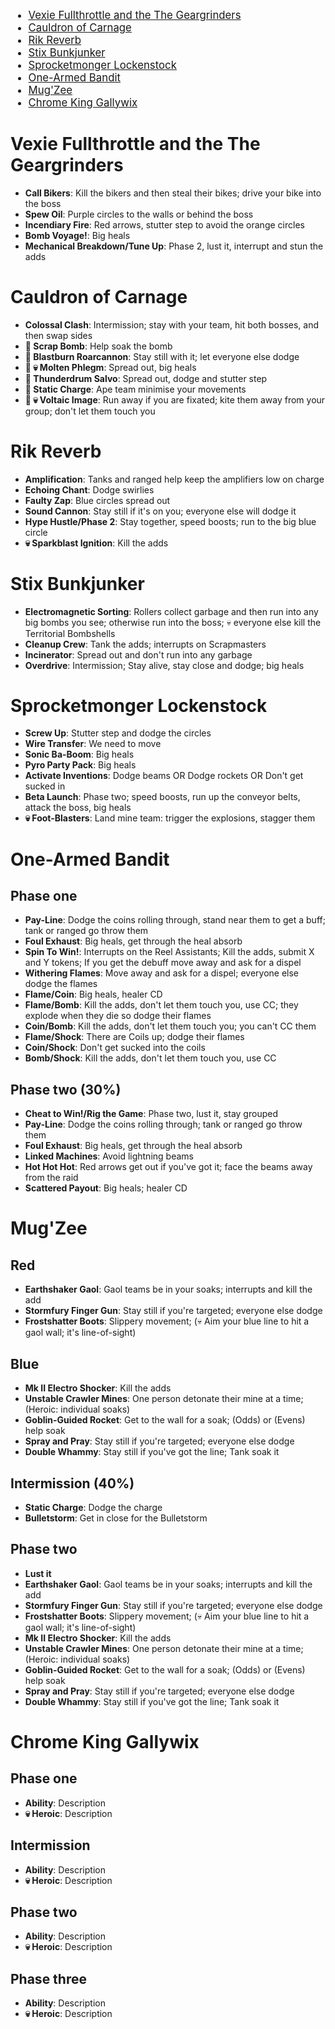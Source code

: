 <script src="https://cdn.tailwindcss.com?plugins=typography,aspect-ratio,line-clamp,container-queries"></script>
<link rel="stylesheet" href="style.css">
<link rel="stylesheet" href="quick.css">

<main>

<div class="table-of-contents" style="font-size: 16.8px;">

- [Vexie Fullthrottle and the The Geargrinders](#vexie-fullthrottle-and-the-the-geargrinders)
- [Cauldron of Carnage](#cauldron-of-carnage)
- [Rik Reverb](#rik-reverb)
- [Stix Bunkjunker](#stix-bunkjunker)
- [Sprocketmonger Lockenstock](#sprocketmonger-lockenstock)
- [One-Armed Bandit](#one-armed-bandit)
- [Mug'Zee](#mugzee)
- [Chrome King Gallywix](#chrome-king-gallywix)

</div>

# Vexie Fullthrottle and the The Geargrinders

- **Call Bikers**: Kill the bikers and then steal their bikes; drive your bike into the boss
- **Spew Oil**: Purple circles to the walls or behind the boss
- **Incendiary Fire**: Red arrows, stutter step to avoid the orange circles
- **Bomb Voyage!**: Big heals
- **Mechanical Breakdown/Tune Up**: Phase 2, lust it, interrupt and stun the adds

# Cauldron of Carnage

- **Colossal Clash**: Intermission; stay with your team, hit both bosses, and then swap sides
- **🦖 Scrap Bomb**: Help soak the bomb
- **🦖 Blastburn Roarcannon**: Stay still with it; let everyone else dodge
- **🦖 💀 Molten Phlegm**: Spread out, big heals
- **🦧 Thunderdrum Salvo**: Spread out, dodge and stutter step
- **🦧 Static Charge**: Ape team minimise your movements
- **🦧 💀 Voltaic Image**: Run away if you are fixated; kite them away from your group; don't let them touch you

# Rik Reverb

- **Amplification**: Tanks and ranged help keep the amplifiers low on charge
- **Echoing Chant**: Dodge swirlies
- **Faulty Zap**: Blue circles spread out
- **Sound Cannon**: Stay still if it's on you; everyone else will dodge it
- **Hype Hustle/Phase 2**: Stay together, speed boosts; run to the big blue circle
- **💀 Sparkblast Ignition**: Kill the adds

# Stix Bunkjunker

- **Electromagnetic Sorting**: Rollers collect garbage and then run into any big bombs you see; otherwise run into the boss; 💀 everyone else kill the Territorial Bombshells
- **Cleanup Crew**: Tank the adds; interrupts on Scrapmasters
- **Incinerator**: Spread out and don't run into any garbage
- **Overdrive**: Intermission; Stay alive, stay close and dodge; big heals

# Sprocketmonger Lockenstock

- **Screw Up**: Stutter step and dodge the circles
- **Wire Transfer**: We need to move
- **Sonic Ba-Boom**: Big heals
- **Pyro Party Pack**: Big heals
- **Activate Inventions**: Dodge beams OR Dodge rockets OR Don't get sucked in
- **Beta Launch**: Phase two; speed boosts, run up the conveyor belts, attack the boss, big heals
- **💀 Foot-Blasters**: Land mine team: trigger the explosions, stagger them

# One-Armed Bandit

## Phase one

- **Pay-Line**: Dodge the coins rolling through, stand near them to get a buff; tank or ranged go throw them
- **Foul Exhaust**: Big heals, get through the heal absorb
- **Spin To Win!**: Interrupts on the Reel Assistants; Kill the adds, submit X and Y tokens; If you get the debuff move away and ask for a dispel
- **Withering Flames**: Move away and ask for a dispel; everyone else dodge the flames
- **Flame/Coin**: Big heals, healer CD
- **Flame/Bomb**: Kill the adds, don't let them touch you, use CC; they explode when they die so dodge their flames
- **Coin/Bomb**: Kill the adds, don't let them touch you; you can't CC them
- **Flame/Shock**: There are Coils up; dodge their flames
- **Coin/Shock**: Don't get sucked into the coils
- **Bomb/Shock**: Kill the adds, don't let them touch you, use CC

## Phase two (30%)
- **Cheat to Win!/Rig the Game**: Phase two, lust it, stay grouped
- **Pay-Line**: Dodge the coins rolling through; tank or ranged go throw them
- **Foul Exhaust**: Big heals, get through the heal absorb
- **Linked Machines**: Avoid lightning beams
- **Hot Hot Hot**: Red arrows get out if you've got it; face the beams away from the raid
- **Scattered Payout**: Big heals; healer CD

# Mug'Zee

## Red

- **Earthshaker Gaol**: Gaol teams be in your soaks; interrupts and kill the add
- **Stormfury Finger Gun**: Stay still if you're targeted; everyone else dodge
- **Frostshatter Boots**: Slippery movement; (💀 Aim your blue line to hit a gaol wall; it's line-of-sight)

## Blue

- **Mk II Electro Shocker**: Kill the adds
- **Unstable Crawler Mines**: One person detonate their mine at a time; (Heroic: individual soaks)
- **Goblin-Guided Rocket**: Get to the wall for a soak; (Odds) or (Evens) help soak
- **Spray and Pray**: Stay still if you're targeted; everyone else dodge
- **Double Whammy**: Stay still if you've got the line; Tank soak it

## Intermission (40%)

- **Static Charge**: Dodge the charge
- **Bulletstorm**: Get in close for the Bulletstorm

## Phase two

- **Lust it**
- **Earthshaker Gaol**: Gaol teams be in your soaks; interrupts and kill the add
- **Stormfury Finger Gun**: Stay still if you're targeted; everyone else dodge
- **Frostshatter Boots**: Slippery movement; (💀 Aim your blue line to hit a gaol wall; it's line-of-sight)
- **Mk II Electro Shocker**: Kill the adds
- **Unstable Crawler Mines**: One person detonate their mine at a time; (Heroic: individual soaks)
- **Goblin-Guided Rocket**: Get to the wall for a soak; (Odds) or (Evens) help soak
- **Spray and Pray**: Stay still if you're targeted; everyone else dodge
- **Double Whammy**: Stay still if you've got the line; Tank soak it

# Chrome King Gallywix

## Phase one

- **Ability**: Description
- **💀 Heroic**: Description

## Intermission

- **Ability**: Description
- **💀 Heroic**: Description

## Phase two

- **Ability**: Description
- **💀 Heroic**: Description

## Phase three

- **Ability**: Description
- **💀 Heroic**: Description

</main>